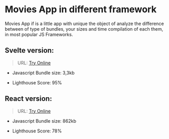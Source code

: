 # Movies App in different framework

Movies App if is a little app with unique the object of analyze the difference between of type of bundles, your sizes and time compilation of each them, in most popular JS Frameworks.

## Svelte version:

> URL: [Try Online](https://galiprandi.github.io/movies/svelte-app/public/)

- Javascript Bundle size: 3,3kb

- Lighthouse Score: 95%

## React version:

> URL: [Try Online](https://galiprandi.github.io/movies/react-app/build/)

- Javascript Bundle size: 862kb

- Lighthouse Score: 78%
